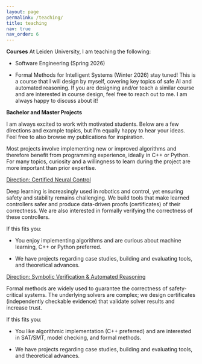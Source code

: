 ```yaml
---
layout: page
permalink: /teaching/
title: teaching
nav: true
nav_order: 6
---
```


**Courses**
At Leiden University, I am teaching the following:

- Software Engineering (Spring 2026)

- Formal Methods for Intelligent Systems (Winter 2026) stay tuned!
  This is a course that I will design by myself, covering key topics of safe AI and automated reasoning. If you are designing and/or teach a similar course and are interested in course design, feel free to reach out to me. I am always happy to discuss about it!

**Bachelor and Master Projects**

I am always excited to work with motivated students. Below are a few directions and example topics, but I’m equally happy to hear your ideas. Feel free to also browse my publications for inspiration.

Most projects involve implementing new or improved algorithms and therefore benefit from programming experience, ideally in C++ or Python. For many topics, curiosity and a willingness to learn during the project are more important than prior expertise.

<span style="text-decoration: underline;">Direction: Certified Neural Control</span>

Deep learning is increasingly used in robotics and control, yet ensuring safety and stability remains challenging. We build tools that make learned controllers safer and produce data-driven proofs (certificates) of their correctness. We are also interested in formally verifying the correctness of these controllers.

If this fits you:

- You enjoy implementing algorithms and are curious about machine learning, C++ or Python preferred.

- We have projects regarding case studies, building and evaluating tools, and theoretical advances.

<span style="text-decoration: underline;">Direction: Symbolic Verification & Automated Reasoning</span>

Formal methods are widely used to guarantee the correctness of safety-critical systems. The underlying solvers are complex; we design certificates (independently checkable evidence) that validate solver results and increase trust.

If this fits you:

- You like algorithmic implementation (C++ preferred) and are interested in SAT/SMT, model checking, and formal methods.

- We have projects regarding case studies, building and evaluating tools, and theoretical advances.


